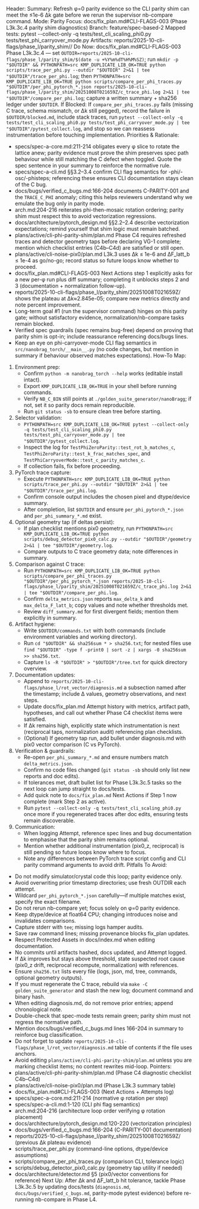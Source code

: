 Header:
Summary: Refresh φ=0 parity evidence so the CLI parity shim can meet the ≤1e-6 Δk gate before we rerun the supervisor nb-compare command.
Mode: Parity
Focus: docs/fix_plan.md#CLI-FLAGS-003 (Phase L3k.3c.4 parity shim diagnostics)
Branch: feature/spec-based-2
Mapped tests: pytest --collect-only -q tests/test_cli_scaling_phi0.py tests/test_phi_carryover_mode.py
Artifacts: reports/2025-10-cli-flags/phase_l/parity_shim/<timestamp>/
Do Now: docs/fix_plan.md#CLI-FLAGS-003 Phase L3k.3c.4 — set `OUTDIR=reports/2025-10-cli-flags/phase_l/parity_shim/$(date -u +%Y%m%dT%H%M%SZ)`; run `mkdir -p "$OUTDIR" && PYTHONPATH=src KMP_DUPLICATE_LIB_OK=TRUE python scripts/trace_per_phi.py --outdir "$OUTDIR" 2>&1 | tee "$OUTDIR"/trace_per_phi.log`; then `PYTHONPATH=src KMP_DUPLICATE_LIB_OK=TRUE python scripts/compare_per_phi_traces.py "$OUTDIR"/per_phi_pytorch_*.json reports/2025-10-cli-flags/phase_l/parity_shim/20251008T021659Z/c_trace_phi.log 2>&1 | tee "$OUTDIR"/compare_per_phi.log`; capture a written summary + sha256 ledger under `$OUTDIR`.
If Blocked: If `compare_per_phi_traces.py` fails (missing C trace, schema mismatch, or Δk still pegged), record the failure in `$OUTDIR/blocked.md`, include stack traces, run `pytest --collect-only -q tests/test_cli_scaling_phi0.py tests/test_phi_carryover_mode.py | tee "$OUTDIR"/pytest_collect.log`, and stop so we can reassess instrumentation before touching implementation.
Priorities & Rationale:
- specs/spec-a-core.md:211-214 obligates every φ slice to rotate the lattice anew; parity evidence must prove the shim preserves spec path behaviour while still matching the C defect when toggled. Quote the spec sentence in your summary to reinforce the normative rule.
- specs/spec-a-cli.md §§3.2–3.4 confirm CLI flag semantics for -phi/-osc/-phisteps; referencing these ensures CLI documentation stays clean of the C bug.
- docs/bugs/verified_c_bugs.md:166-204 documents C-PARITY-001 and the `TRACE_C_PHI` anomaly; citing this helps reviewers understand why we emulate the bug only in parity mode.
- arch.md:204-216 reiterates phi-then-mosaic rotation ordering; parity shim must respect this to avoid vectorization regressions.
- docs/architecture/pytorch_design.md §§2.2–2.4 describe vectorization expectations; remind yourself that shim logic must remain batched.
- plans/active/cli-phi-parity-shim/plan.md Phase C4 requires refreshed traces and detector geometry taps before declaring VG-1 complete; mention which checklist entries (C4b–C4d) are satisfied or still open.
- plans/active/cli-noise-pix0/plan.md L3k.3 uses Δk ≤ 1e-6 and ΔF_latt_b ≤ 1e-4 as go/no-go; record status so future loops know whether to proceed.
- docs/fix_plan.md#CLI-FLAGS-003 Next Actions step 1 explicitly asks for a new per-φ run plus diff summary; completing it unblocks steps 2 and 3 (documentation + normalization follow-up).
- reports/2025-10-cli-flags/phase_l/parity_shim/20251008T021659Z/ shows the plateau at Δk≈2.845e-05; compare new metrics directly and note percent improvement.
- Long-term goal #1 (run the supervisor command) hinges on this parity gate; without satisfactory evidence, normalization/nb-compare tasks remain blocked.
- Verified spec guardrails (spec remains bug-free) depend on proving that parity shim is opt-in; include reassurance referencing docs/bugs lines.
- Keep an eye on phi-carryover-mode CLI flag semantics in `src/nanobrag_torch/__main__.py` (no code changes, but mention in summary if behaviour observed matches expectations).
How-To Map:
1. Environment prep:
   - Confirm `python -m nanobrag_torch --help` works (editable install intact).
   - Export `KMP_DUPLICATE_LIB_OK=TRUE` in your shell before running commands.
   - Verify `NB_C_BIN` still points at `./golden_suite_generator/nanoBragg`; if not, set it so parity docs remain reproducible.
   - Run `git status -sb` to ensure clean tree before starting.
2. Selector validation:
   - `PYTHONPATH=src KMP_DUPLICATE_LIB_OK=TRUE pytest --collect-only -q tests/test_cli_scaling_phi0.py tests/test_phi_carryover_mode.py | tee "$OUTDIR"/pytest_collect.log`.
   - Inspect the log for `TestPhiZeroParity::test_rot_b_matches_c`, `TestPhiZeroParity::test_k_frac_matches_spec`, and `TestPhiCarryoverMode::test_c_parity_matches_c`.
   - If collection fails, fix before proceeding.
3. PyTorch trace capture:
   - Execute `PYTHONPATH=src KMP_DUPLICATE_LIB_OK=TRUE python scripts/trace_per_phi.py --outdir "$OUTDIR" 2>&1 | tee "$OUTDIR"/trace_per_phi.log`.
   - Confirm console output includes the chosen pixel and dtype/device summary.
   - After completion, list `$OUTDIR` and ensure `per_phi_pytorch_*.json` and `per_phi_summary_*.md` exist.
4. Optional geometry tap (if deltas persist):
   - If plan checklist mentions pix0 geometry, run `PYTHONPATH=src KMP_DUPLICATE_LIB_OK=TRUE python scripts/debug_detector_pix0_calc.py --outdir "$OUTDIR"/geometry 2>&1 | tee "$OUTDIR"/geometry.log`.
   - Compare outputs to C trace geometry data; note differences in summary.
5. Comparison against C trace:
   - Run `PYTHONPATH=src KMP_DUPLICATE_LIB_OK=TRUE python scripts/compare_per_phi_traces.py "$OUTDIR"/per_phi_pytorch_*.json reports/2025-10-cli-flags/phase_l/parity_shim/20251008T021659Z/c_trace_phi.log 2>&1 | tee "$OUTDIR"/compare_per_phi.log`.
   - Confirm `delta_metrics.json` reports `max_delta_k` and `max_delta_F_latt_b`; copy values and note whether thresholds met.
   - Review `diff_summary.md` for first divergent fields; mention them explicitly in summary.
6. Artifact hygiene:
   - Write `$OUTDIR/commands.txt` with both commands (include environment variables and working directory).
   - Run `cd "$OUTDIR" && sha256sum * > sha256.txt`; for nested files use `find "$OUTDIR" -type f -print0 | sort -z | xargs -0 sha256sum >> sha256.txt`.
   - Capture `ls -R "$OUTDIR" > "$OUTDIR"/tree.txt` for quick directory overview.
7. Documentation updates:
   - Append to `reports/2025-10-cli-flags/phase_l/rot_vector/diagnosis.md` a subsection named after the timestamp; include Δ values, geometry observations, and next steps.
   - Update docs/fix_plan.md Attempt history with metrics, artifact path, hypotheses, and call out whether Phase C4 checklist items were satisfied.
   - If Δk remains high, explicitly state which instrumentation is next (reciprocal taps, normalization audit) referencing plan checklists.
   - (Optional) If geometry tap run, add bullet under diagnosis.md with pix0 vector comparison (C vs PyTorch).
8. Verification & guardrails:
   - Re-open `per_phi_summary_*.md` and ensure numbers match `delta_metrics.json`.
   - Confirm no code files changed (`git status -sb` should only list new reports and doc edits).
   - If tolerances met, draft bullet list for Phase L3k.3c.5 tasks so the next loop can jump straight to docs/tests.
   - Add quick note to `docs/fix_plan.md` Next Actions if Step 1 now complete (mark Step 2 as active).
   - Run `pytest --collect-only -q tests/test_cli_scaling_phi0.py` once more if you regenerated traces after doc edits, ensuring tests remain discoverable.
9. Communication:
   - When logging Attempt, reference spec lines and bug documentation to emphasise that the parity shim remains optional.
   - Mention whether additional instrumentation (pix0_z, reciprocal) is still pending so future loops know where to focus.
   - Note any differences between PyTorch trace script config and CLI parity command arguments to avoid drift.
Pitfalls To Avoid:
- Do not modify simulator/crystal code this loop; parity evidence only.
- Avoid overwriting prior timestamp directories; use fresh OUTDIR each attempt.
- Wildcard `per_phi_pytorch_*.json` carefully—if multiple matches exist, specify the exact filename.
- Do not rerun nb-compare yet; focus solely on φ=0 parity evidence.
- Keep dtype/device at float64 CPU; changing introduces noise and invalidates comparisons.
- Capture stderr with `tee`; missing logs hamper audits.
- Save raw command lines; missing provenance blocks fix_plan updates.
- Respect Protected Assets in docs/index.md when editing documentation.
- No commits until artifacts hashed, docs updated, and Attempt logged.
- If Δk improves but stays above threshold, state suspected root cause (pix0_z drift, reciprocal recompute, normalization) with references.
- Ensure `sha256.txt` lists every file (logs, json, md, tree, commands, optional geometry outputs).
- If you must regenerate the C trace, rebuild via `make -C golden_suite_generator` and stash the new log; document command and binary hash.
- When editing diagnosis.md, do not remove prior entries; append chronological note.
- Double-check that spec-mode tests remain green; parity shim must not regress the normative path.
- Mention docs/bugs/verified_c_bugs.md lines 166-204 in summary to reinforce bug classification.
- Do not forget to update `reports/2025-10-cli-flags/phase_l/rot_vector/diagnosis.md` table of contents if the file uses anchors.
- Avoid editing `plans/active/cli-phi-parity-shim/plan.md` unless you are marking checklist items; no content rewrites mid-loop.
Pointers:
- plans/active/cli-phi-parity-shim/plan.md (Phase C4 diagnostic checklist C4b–C4d)
- plans/active/cli-noise-pix0/plan.md (Phase L3k.3 summary table)
- docs/fix_plan.md#CLI-FLAGS-003 (Next Actions + Attempts log)
- specs/spec-a-core.md:211-214 (normative φ rotation per step)
- specs/spec-a-cli.md:1-120 (CLI phi flag semantics)
- arch.md:204-216 (architecture loop order verifying φ rotation placement)
- docs/architecture/pytorch_design.md:120-220 (vectorization principles)
- docs/bugs/verified_c_bugs.md:166-204 (C-PARITY-001 documentation)
- reports/2025-10-cli-flags/phase_l/parity_shim/20251008T021659Z/ (previous Δk plateau evidence)
- scripts/trace_per_phi.py (command-line options, dtype/device assumptions)
- scripts/compare_per_phi_traces.py (comparison CLI, tolerance logic)
- scripts/debug_detector_pix0_calc.py (geometry tap utility if needed)
- docs/architecture/detector.md §5 (pix0/vector conventions for reference) 
Next Up: After Δk and ΔF_latt_b hit tolerance, tackle Phase L3k.3c.5 by updating docs/tests (`diagnosis.md`, `docs/bugs/verified_c_bugs.md`, parity-mode pytest evidence) before re-running nb-compare in Phase L4.
